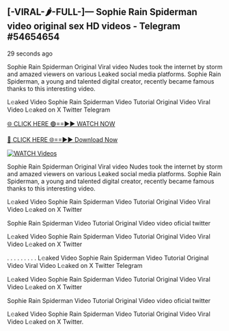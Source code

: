 ## [-VIRAL-🌶-FULL-]— Sophie Rain Spiderman video original sex HD videos  - Telegram #54654654

29 seconds ago

Sophie Rain Spiderman Original Viral video Nudes took the internet by storm and amazed viewers on various Leaked social media platforms. Sophie Rain Spiderman, a young and talented digital creator, recently became famous thanks to this interesting video.

L𝚎aked Video Sophie Rain Spiderman Video Tutorial Original Video Viral Video L𝚎aked on X Twitter Telegram

[🌐 CLICK HERE 🟢==►► WATCH NOW](https://aztvl.blogspot.com/2025/02/leaked.html)

[🔴 CLICK HERE 🌐==►► Download Now](https://aztvl.blogspot.com/2025/02/leaked.html)

[![WATCH Videos](https://i.imgur.com/dJHk4Zq.gif)](https://aztvl.blogspot.com/2025/02/leaked.html)

Sophie Rain Spiderman Original Viral video Nudes took the internet by storm and amazed viewers on various Leaked social media platforms. Sophie Rain Spiderman, a young and talented digital creator, recently became famous thanks to this interesting video.

L𝚎aked Video Sophie Rain Spiderman Video Tutorial Original Video Viral Video L𝚎aked on X Twitter

Sophie Rain Spiderman Video Tutorial Original Video video oficial twitter

L𝚎aked Video Sophie Rain Spiderman Video Tutorial Original Video Viral Video L𝚎aked on X Twitter

. . . . . . . . . L𝚎aked Video Sophie Rain Spiderman Video Tutorial Original Video Viral Video L𝚎aked on X Twitter Telegram

L𝚎aked Video Sophie Rain Spiderman Video Tutorial Original Video Viral Video L𝚎aked on X Twitter

Sophie Rain Spiderman Video Tutorial Original Video video oficial twitter

L𝚎aked Video Sophie Rain Spiderman Video Tutorial Original Video Viral Video L𝚎aked on X Twitter.